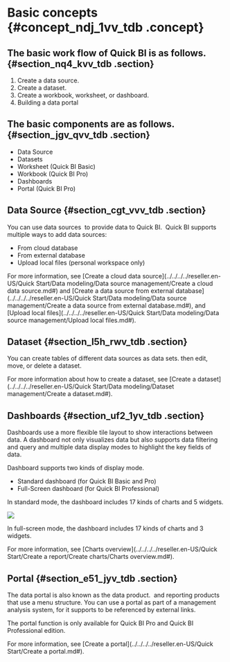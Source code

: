 # Basic concepts {#concept_ndj_1vv_tdb .concept}

## The basic work flow of Quick BI is as follows. {#section_nq4_kvv_tdb .section}

1.  Create a data source.
2.  Create a dataset.
3.  Create a workbook, worksheet, or dashboard.
4.  Building a data portal

## The basic components are as follows. {#section_jgv_qvv_tdb .section}

-   Data Source
-   Datasets
-   Worksheet \(Quick BI Basic\)
-   Workbook \(Quick BI Pro\)
-   Dashboards
-   Portal \(Quick BI Pro\)

## Data Source {#section_cgt_vvv_tdb .section}

You can use data sources  to provide data to Quick BI.  Quick BI supports multiple ways to add data sources:

-   From cloud database
-   From external database
-   Upload local files \(personal workspace only\)

For more information, see [Create a cloud data source](../../../../reseller.en-US/Quick Start/Data modeling/Data source management/Create a cloud data source.md#) and [Create a data source from external database](../../../../reseller.en-US/Quick Start/Data modeling/Data source management/Create a data source from external database.md#), and [Upload local files](../../../../reseller.en-US/Quick Start/Data modeling/Data source management/Upload local files.md#).

## Dataset {#section_l5h_rwv_tdb .section}

You can create tables of different data sources as data sets. then edit, move, or delete a dataset.

For more information about how to create a dataset, see [Create a dataset](../../../../reseller.en-US/Quick Start/Data modeling/Dataset management/Create a dataset.md#).

## Dashboards {#section_uf2_1yv_tdb .section}

Dashboards use a more flexible tile layout to show interactions between data. A dashboard not only visualizes data but also supports data filtering and query and multiple data display modes to highlight the key fields of data.

Dashboard supports two kinds of display mode.

-   Standard dashboard \(for Quick BI Basic and Pro\)
-   Full-Screen dashboard \(for Quick BI Professional\)

In standard mode, the dashboard includes 17 kinds of charts and 5 widgets.

![](http://static-aliyun-doc.oss-cn-hangzhou.aliyuncs.com/assets/img/9063/15382956896896_en-US.png)

In full-screen mode, the dashboard includes 17 kinds of charts and 3 widgets.

For more information, see [Charts overview](../../../../reseller.en-US/Quick Start/Create a report/Create charts/Charts overview.md#).

## Portal {#section_e51_jyv_tdb .section}

The data portal is also known as the data product.  and reporting products that use a menu structure. You can use a portal as part of a management analysis system, for it supports to be referenced by external links.

The portal function is only available for Quick BI Pro and Quick BI Professional edition.

 

For more information, see [Create a portal](../../../../reseller.en-US/Quick Start/Create a portal.md#).

